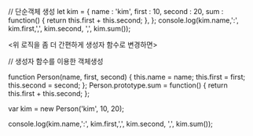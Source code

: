 // 단순객체 생성
let kim = {
    name : 'kim',
    first : 10,
    second : 20,
    sum : function() {
        return this.first + this.second;
    },
};
console.log(kim.name,':', kim.first,',', kim.second, ',', kim.sum());

<위 로직을 좀 더 간편하게 생성자 함수로 변경하면>

// 생성자 함수를 이용한 객체생성

function Person(name, first, second) {
    this.name = name;
    this.first = first;
    this.second = second;
};
Person.prototype.sum = function() {
    return this.first + this.second;
};

var kim = new Person('kim', 10, 20);

console.log(kim.name,':', kim.first,',', kim.second, ',', kim.sum());
